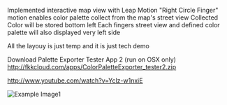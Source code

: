 Implemented interactive map view with Leap Motion
"Right Circle Finger" motion enables color palette collect from the map's street view
Collected Color will be stored bottom left
Each fingers street view and defined color palette will also displayed very left side

All the layouy is just temp and it is just tech demo

Download Palette Exporter Tester App 2 (run on OSX only)   
http://fkkcloud.com/apps/ColorPaletteExporter_tester2.zip

http://www.youtube.com/watch?v=Yclz-w1nxiE

![Example Image1](../project_images/demoScreenShot.jpg?raw=true "Example Image1")


